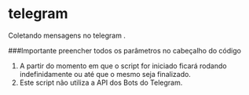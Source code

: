 # telegram
Coletando mensagens no telegram .

###Importante preencher todos os parâmetros no cabeçalho do código

1. A partir do momento em que o script for iniciado ficará rodando indefinidamente ou até que o mesmo seja finalizado.
2. Este script não utiliza a API dos Bots do Telegram.
